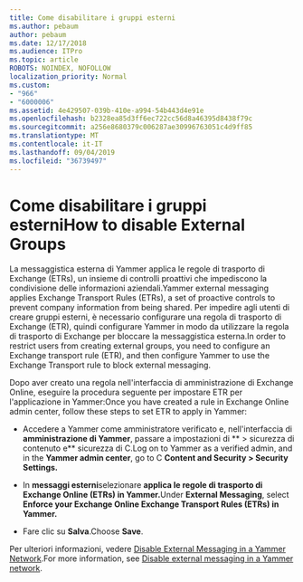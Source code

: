 ```yaml
---
title: Come disabilitare i gruppi esterni
ms.author: pebaum
author: pebaum
ms.date: 12/17/2018
ms.audience: ITPro
ms.topic: article
ROBOTS: NOINDEX, NOFOLLOW
localization_priority: Normal
ms.custom:
- "966"
- "6000006"
ms.assetid: 4e429507-039b-410e-a994-54b443d4e91e
ms.openlocfilehash: b2328ea85d3ff6ec722cc56d8a46395d8438f79c
ms.sourcegitcommit: a256e8680379c006287ae30996763051c4d9ff85
ms.translationtype: MT
ms.contentlocale: it-IT
ms.lasthandoff: 09/04/2019
ms.locfileid: "36739497"
---
```

# <a name="how-to-disable-external-groups"></a><span data-ttu-id="70606-102">Come disabilitare i gruppi esterni</span><span class="sxs-lookup"><span data-stu-id="70606-102">How to disable External Groups</span></span>

<span data-ttu-id="70606-103">La messaggistica esterna di Yammer applica le regole di trasporto di Exchange (ETRs), un insieme di controlli proattivi che impediscono la condivisione delle informazioni aziendali.</span><span class="sxs-lookup"><span data-stu-id="70606-103">Yammer external messaging applies Exchange Transport Rules (ETRs), a set of proactive controls to prevent company information from being shared.</span></span> <span data-ttu-id="70606-104">Per impedire agli utenti di creare gruppi esterni, è necessario configurare una regola di trasporto di Exchange (ETR), quindi configurare Yammer in modo da utilizzare la regola di trasporto di Exchange per bloccare la messaggistica esterna.</span><span class="sxs-lookup"><span data-stu-id="70606-104">In order to restrict users from creating external groups, you need to configure an Exchange transport rule (ETR), and then configure Yammer to use the Exchange Transport rule to block external messaging.</span></span>
  
<span data-ttu-id="70606-105">Dopo aver creato una regola nell'interfaccia di amministrazione di Exchange Online, eseguire la procedura seguente per impostare ETR per l'applicazione in Yammer:</span><span class="sxs-lookup"><span data-stu-id="70606-105">Once you have created a rule in Exchange Online admin center, follow these steps to set ETR to apply in Yammer:</span></span>
  
- <span data-ttu-id="70606-106">Accedere a Yammer come amministratore verificato e, nell'interfaccia di **amministrazione di Yammer**, passare a impostazioni di \*\* \> sicurezza di contenuto e\*\* sicurezza di C.</span><span class="sxs-lookup"><span data-stu-id="70606-106">Log on to Yammer as a verified admin, and in the **Yammer admin center**, go to C **Content and Security \> Security Settings.**</span></span>

- <span data-ttu-id="70606-107">In **messaggi esterni**selezionare **applica le regole di trasporto di Exchange Online (ETRs) in Yammer.**</span><span class="sxs-lookup"><span data-stu-id="70606-107">Under **External Messaging**, select **Enforce your Exchange Online Exchange Transport Rules (ETRs) in Yammer.**</span></span>

- <span data-ttu-id="70606-108">Fare clic su **Salva**.</span><span class="sxs-lookup"><span data-stu-id="70606-108">Choose **Save**.</span></span>

<span data-ttu-id="70606-109">Per ulteriori informazioni, vedere [Disable External Messaging in a Yammer Network](https://docs.microsoft.com/yammer/work-with-external-users/disable-external-messaging).</span><span class="sxs-lookup"><span data-stu-id="70606-109">For more information, see [Disable external messaging in a Yammer network](https://docs.microsoft.com/yammer/work-with-external-users/disable-external-messaging).</span></span>
  